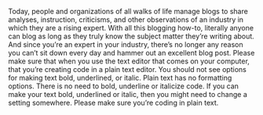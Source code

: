 
Today, people and organizations of all walks of life manage blogs to share analyses, instruction, criticisms, 
and other observations of an industry in which they are a rising expert.
With all this blogging how-to, literally anyone can blog as long as they truly know the subject matter they’re writing about.
And since you’re an expert in your industry, there’s no longer any reason you can’t sit down every day and hammer 
out an excellent blog post.
Please make sure that when you use the text editor that comes on your computer, that you’re creating code in a plain text editor. 
You should not see options for making text bold, underlined, or italic. Plain text has no formatting options.
There is no need to bold, underline or italicize code. If you can make your text bold, underlined or italic,
then you might need to change a setting somewhere. Please make sure you’re coding in plain text.




